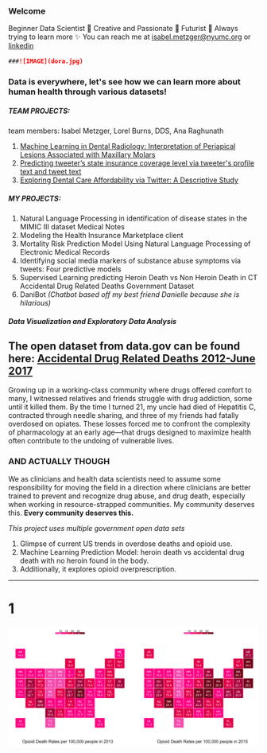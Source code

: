 ### Welcome

Beginner Data Scientist :crystal_ball: Creative and Passionate :pencil: Futurist :green_heart: Always trying to learn more :sparkles: You can reach me at [isabel.metzger@nyumc.org](url) or [linkedin](https://www.linkedin.com/in/isabel-metzger-53675366/)
```markdown
###![IMAGE](dora.jpg)
```
### Data is everywhere, let's see how we can learn more about human health through various datasets!

##### TEAM PROJECTS:
team members: Isabel Metzger, Lorel Burns, DDS, Ana Raghunath
1. [Machine Learning in Dental Radiology: Interpretation of Periapical Lesions Associated with Maxillary Molars](izzykayu.github.io/twitterdental.md)
2. [Predicting tweeter’s state insurance coverage level via tweeter's profile text and tweet text](izzykayu.github.io/twitterdental.md)
3. [Exploring Dental Care Affordability via Twitter: A Descriptive Study](izzykayu.github.io/twitterdental.md)

##### MY PROJECTS:
1. Natural Language Processing in identification of disease states in the MIMIC III dataset Medical Notes
2. Modeling the Health Insurance Marketplace client
3. Mortality Risk Prediction Model Using Natural Language Processing of Electronic Medical Records
4. Identifying social media markers of substance abuse symptoms via tweets: Four predictive models
5. Supervised Learning predicting Heroin Death vs Non Heroin Death in CT Accidental Drug Related Deaths Government Dataset 
6. DaniBot _(Chatbot based off my best friend Danielle because she is hilarious)_

##### Data Visualization and Exploratory Data Analysis
The open dataset from data.gov can be found here:
[Accidental Drug Related Deaths 2012-June 2017](https://catalog.data.gov/dataset/accidental-drug-related-deaths-january-2012-sept-2015)
----------
Growing up in a working-class community where drugs offered comfort to many, I witnessed relatives and friends struggle with drug addiction, some until it killed them. By the time I turned 21, my uncle had died of Hepatitis C, contracted through needle sharing, and three of my friends had fatally overdosed on opiates. These losses forced me to confront the complexity of pharmacology at an early age—that drugs designed to maximize health often contribute to the undoing of vulnerable lives.

### AND ACTUALLY THOUGH
We as clinicians and health data scientists need to assume some responsibility for moving the field in a direction where clinicians are better trained to prevent and recognize drug abuse, and drug death, especially when working in resource-strapped communities. My community deserves this. **Every community deserves this.**

_This project uses multiple government open data sets_
1. Glimpse of current US trends in overdose deaths and opioid use.
2. Machine Learning Prediction Model: heroin death vs accidental drug death with no heroin found in the body.
3. Additionally, it explores opioid overprescription.
-----------------

# 1
![IMAGE](maps.png)

